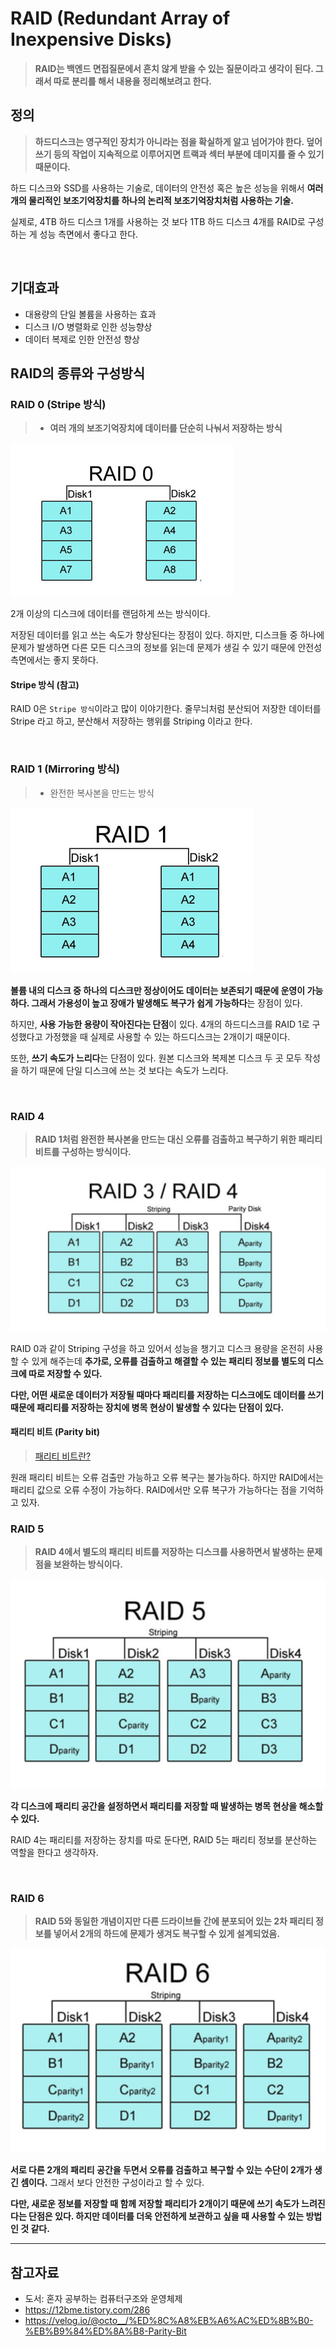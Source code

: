 # RAID (Redundant Array of Inexpensive Disks)

> **RAID는 백엔드 면접질문에서 흔치 않게 받을 수 있는 질문이라고 생각이 된다. 그래서 따로 분리를 해서 내용을 정리해보려고 한다.**

## 정의

> **하드디스크는 영구적인 장치가 아니라는 점을 확실하게 알고 넘어가야 한다. 덮어쓰기 등의 작업이 지속적으로 이루어지면 트랙과 섹터 부분에 데미지를 줄 수 있기 때문이다.**

하드 디스크와 SSD를 사용하는 기술로, 데이터의 안전성 혹은 높은 성능을 위해서 **여러 개의 물리적인 보조기억장치를 하나의 논리적 보조기억장치처럼 사용하는 기술.**

실제로, 4TB 하드 디스크 1개를 사용하는 것 보다 1TB 하드 디스크 4개를 RAID로 구성하는 게 성능 측면에서 좋다고 한다.

<br/>

## 기대효과

- 대용량의 단일 볼륨을 사용하는 효과
- 디스크 I/O 병렬화로 인한 성능향상
- 데이터 복제로 인한 안전성 향상

## RAID의 종류와 구성방식

### RAID 0 (Stripe 방식)

> - **여러 개의 보조기억장치에 데이터를 단순히 나눠서 저장하는 방식**

![alt text](images/raid-0.png)

2개 이상의 디스크에 데이터를 랜덤하게 쓰는 방식이다.

저장된 데이터를 읽고 쓰는 속도가 향상된다는 장점이 있다. 하지만, 디스크들 중 하나에 문제가 발생하면 다른 모든 디스크의 정보를 읽는데 문제가 생길 수 있기 때문에 안전성 측면에서는 좋지 못하다.

#### Stripe 방식 (참고)

RAID 0은 `Stripe 방식`이라고 많이 이야기한다. 줄무늬처럼 분산되어 저장한 데이터를 Stripe 라고 하고, 분산해서 저장하는 행위를 Striping 이라고 한다.

<br/>

### RAID 1 (Mirroring 방식)

> - 완전한 복사본을 만드는 방식

![alt text](images/raid-1.png)

**볼륨 내의 디스크 중 하나의 디스크만 정상이어도 데이터는 보존되기 때문에 운영이 가능하다. 그래서 가용성이 높고 장애가 발생해도 복구가 쉽게 가능하다**는 장점이 있다.

하지만, **사용 가능한 용량이 작아진다는 단점**이 있다. 4개의 하드디스크를 RAID 1로 구성했다고 가정했을 때 실제로 사용할 수 있는 하드디스크는 2개이기 때문이다.

또한, **쓰기 속도가 느리다**는 단점이 있다. 원본 디스크와 복제본 디스크 두 곳 모두 작성을 하기 때문에 단일 디스크에 쓰는 것 보다는 속도가 느리다.

<br/>

### RAID 4

> **RAID 1처럼 완전한 복사본을 만드는 대신 오류를 검출하고 복구하기 위한 패리티 비트를 구성하는 방식이다.**

![alt text](images/raid-4.png)

RAID 0과 같이 Striping 구성을 하고 있어서 성능을 챙기고 디스크 용량을 온전히 사용할 수 있게 해주는데 **추가로, 오류를 검출하고 해결할 수 있는 패리티 정보를 별도의 디스크에 따로 저장할 수 있다.**

**다만, 어떤 새로운 데이터가 저장될 때마다 패리티를 저장하는 디스크에도 데이터를 쓰기 때문에 패리티를 저장하는 장치에 병목 현상이 발생할 수 있다는 단점이 있다.**

#### 패리티 비트 (Parity bit)

> [패리티 비트란?](https://velog.io/@octo__/%ED%8C%A8%EB%A6%AC%ED%8B%B0-%EB%B9%84%ED%8A%B8-Parity-Bit)

원래 패리티 비트는 오류 검출만 가능하고 오류 복구는 불가능하다. 하지만 RAID에서는 패리티 값으로 오류 수정이 가능하다. RAID에서만 오류 복구가 가능하다는 점을 기억하고 있자.

### RAID 5

> **RAID 4에서 별도의 패리티 비트를 저장하는 디스크를 사용하면서 발생하는 문제점을 보완하는 방식이다.**

![alt text](images/raid-5.png)

**각 디스크에 패리티 공간을 설정하면서 패리티를 저장할 때 발생하는 병목 현상을 해소할 수 있다.**

RAID 4는 패리티를 저장하는 장치를 따로 둔다면, RAID 5는 패리티 정보를 분산하는 역할을 한다고 생각하자.

<br/>

### RAID 6

> **RAID 5와 동일한 개념이지만 다른 드라이브들 간에 분포되어 있는 2차 패리티 정보를 넣어서 2개의 하드에 문제가 생겨도 복구할 수 있게 설계되었음.**

![alt text](images/raid-6.png)

**서로 다른 2개의 패리티 공간을 두면서 오류를 검출하고 복구할 수 있는 수단이 2개가 생긴 셈이다.** 그래서 보다 안전한 구성이라고 할 수 있다.

**다만, 새로운 정보를 저장할 때 함께 저장할 패리티가 2개이기 때문에 쓰기 속도가 느려진다는 단점은 있다. 하지만 데이터를 더욱 안전하게 보관하고 싶을 때 사용할 수 있는 방법인 것 같다.**

---

## 참고자료

- 도서: 혼자 공부하는 컴퓨터구조와 운영체제
- https://12bme.tistory.com/286
- https://velog.io/@octo__/%ED%8C%A8%EB%A6%AC%ED%8B%B0-%EB%B9%84%ED%8A%B8-Parity-Bit
